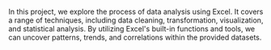 In this project, we explore the process of data analysis using Excel. It covers a range of techniques, including data cleaning, transformation, visualization, and statistical analysis. By utilizing Excel's built-in functions and tools, we can uncover patterns, trends, and correlations within the provided datasets.
